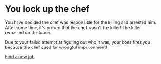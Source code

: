 # You lock up the chef

You have decided the chef was responsible for the killing and arrested him. After some time, it's proven that the chef wasn't the killer! The killer remained on the loose.

Due to your failed attempt at figuring out who it was, your boss fires you because the chef sued for wrongful imprisonment!

[Find a new job](new-case.md)
